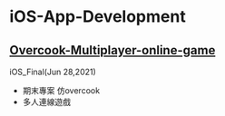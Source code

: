 # iOS-App-Development

## [Overcook-Multiplayer-online-game](https://medium.com/海大-ios-app-程式設計/ios-期末專案part-3-ca3380ca88be)
iOS_Final(Jun 28,2021)
- 期末專案 仿overcook
- 多人連線遊戲
